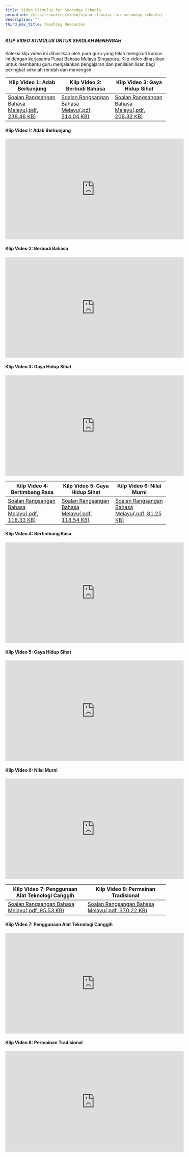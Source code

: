 ```yaml
---
title: Video Stimulus for Seconday Schools
permalink: /mlcs/resources/video/video-stimulus-for-seconday-schools/
description: ""
third_nav_title: Teaching Resources
---
```

##### KLIP VIDEO STIMULUS UNTUK SEKOLAH MENENGAH

Koleksi klip video ini dihasilkan oleh para guru yang telah mengikuti kursus ini dengan kerjasama Pusat Bahasa Melayu Singapura. Klip video dihasilkan untuk membantu guru menjalankan pengajaran dan penilaian lisan bagi peringkat sekolah rendah dan menengah.

| Kilp Video 1: Adab Berkunjung | Kilp Video 2: Berbudi Bahasa | Kilp Video 3: Gaya Hidup Sihat |
| --- | --- | --- |
| [Soalan Rangsangan Bahasa Melayu(.pdf, 238.46 KB)](/files/adab_berkunjung.pdf) | [Soalan Rangsangan Bahasa Melayu(.pdf, 214.04 KB)](/files/berbudi_bahasa.pdf) | [Soalan Rangsangan Bahasa Melayu(.pdf, 206.32 KB)](/files/gaya_hidup_sihat.pdf) |

#### Klip Video 1: Adab Berkunjung

<iframe width="560" height="315" src="https://www.youtube.com/embed/qRQZ_vGAPvs" title="YouTube video player" frameborder="0" allow="accelerometer; autoplay; clipboard-write; encrypted-media; gyroscope; picture-in-picture" allowfullscreen=""></iframe>

#### Klip Video 2: Berbudi Bahasa

<iframe width="560" height="315" src="https://www.youtube.com/embed/1wn_aW68DCw" title="YouTube video player" frameborder="0" allow="accelerometer; autoplay; clipboard-write; encrypted-media; gyroscope; picture-in-picture" allowfullscreen=""></iframe>

#### Klip Video 3: Gaya Hidup Sihat

<iframe width="560" height="315" src="https://www.youtube.com/embed/U3uTmk-LcfA" title="YouTube video player" frameborder="0" allow="accelerometer; autoplay; clipboard-write; encrypted-media; gyroscope; picture-in-picture" allowfullscreen=""></iframe>

| Kilp Video 4: Bertimbang Rasa | Kilp Video 5: Gaya Hidup Sihat | Kilp Video 6: Nilai Murni |
| --- | --- | --- |
| [Soalan Rangsangan Bahasa Melayu(.pdf, 118.33 KB)](/files/soalan_rangsangan_bertimbang_rasa_gce_o_level.pdf) | [Soalan Rangsangan Bahasa Melayu(.pdf, 118.54 KB)](/files/soalan_rangsangan_gaya_hidup_sihat_-_normal_teknikal.pdf) | [Soalan Rangsangan Bahasa Melayu(.pdf, 81.25 KB)](/files/soalan_rangsangan_nilai_murni_-_gce_o_level.pdf) |

#### Klip Video 4: Bertimbang Rasa

<iframe width="560" height="315" src="https://www.youtube.com/embed/a537HNUh4VQ" title="YouTube video player" frameborder="0" allow="accelerometer; autoplay; clipboard-write; encrypted-media; gyroscope; picture-in-picture" allowfullscreen=""></iframe>

#### Klip Video 5: Gaya Hidup Sihat

<iframe width="560" height="315" src="https://www.youtube.com/embed/YlRa5LiAHfQ" title="YouTube video player" frameborder="0" allow="accelerometer; autoplay; clipboard-write; encrypted-media; gyroscope; picture-in-picture" allowfullscreen=""></iframe>

#### Klip Video 6: Nilai Murni

<iframe width="560" height="315" src="https://www.youtube.com/embed/uHaa2vwjyeE" title="YouTube video player" frameborder="0" allow="accelerometer; autoplay; clipboard-write; encrypted-media; gyroscope; picture-in-picture" allowfullscreen=""></iframe>

| Kilp Video 7: Penggunaan Alat Teknologi Canggih | Kilp Video 8: Permainan Tradisional |
| --- | --- |
| [Soalan Rangsangan Bahasa Melayu(.pdf, 95.53 KB)](/files/soalan_rangsangan_penggunaan_alat_teknologi_canggih_-_gce_o_level.pdf) | [Soalan Rangsangan Bahasa Melayu(.pdf, 370.22 KB)](/files/soalan_rangsangan_permainan_tradisional_gce_o_level.pdf) |

#### Klip Video 7: Penggunaan Alat Teknologi Canggih

<iframe width="560" height="315" src="https://www.youtube.com/embed/wYaWdtW49nE" title="YouTube video player" frameborder="0" allow="accelerometer; autoplay; clipboard-write; encrypted-media; gyroscope; picture-in-picture" allowfullscreen=""></iframe>

#### Klip Video 8: Permainan Tradisional

<iframe width="560" height="315" src="https://www.youtube.com/embed/xl3J0h0YdNc" title="YouTube video player" frameborder="0" allow="accelerometer; autoplay; clipboard-write; encrypted-media; gyroscope; picture-in-picture" allowfullscreen=""></iframe>